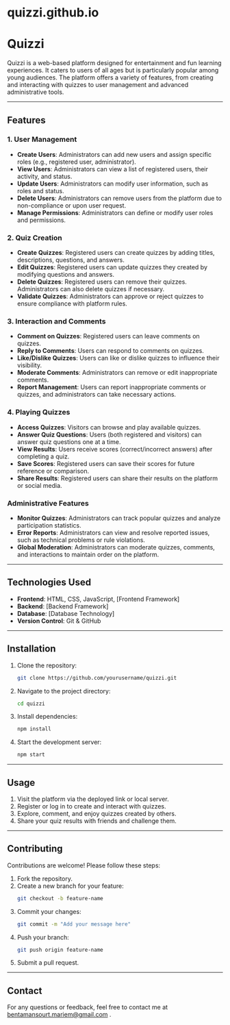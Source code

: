 # quizzi.github.io
# Quizzi

Quizzi is a web-based platform designed for entertainment and fun learning experiences. It caters to users of all ages but is particularly popular among young audiences. The platform offers a variety of features, from creating and interacting with quizzes to user management and advanced administrative tools.

---

## Features

### 1. User Management
- **Create Users**: Administrators can add new users and assign specific roles (e.g., registered user, administrator).
- **View Users**: Administrators can view a list of registered users, their activity, and status.
- **Update Users**: Administrators can modify user information, such as roles and status.
- **Delete Users**: Administrators can remove users from the platform due to non-compliance or upon user request.
- **Manage Permissions**: Administrators can define or modify user roles and permissions.

### 2. Quiz Creation
- **Create Quizzes**: Registered users can create quizzes by adding titles, descriptions, questions, and answers.
- **Edit Quizzes**: Registered users can update quizzes they created by modifying questions and answers.
- **Delete Quizzes**: Registered users can remove their quizzes. Administrators can also delete quizzes if necessary.
- **Validate Quizzes**: Administrators can approve or reject quizzes to ensure compliance with platform rules.

### 3. Interaction and Comments
- **Comment on Quizzes**: Registered users can leave comments on quizzes.
- **Reply to Comments**: Users can respond to comments on quizzes.
- **Like/Dislike Quizzes**: Users can like or dislike quizzes to influence their visibility.
- **Moderate Comments**: Administrators can remove or edit inappropriate comments.
- **Report Management**: Users can report inappropriate comments or quizzes, and administrators can take necessary actions.

### 4. Playing Quizzes
- **Access Quizzes**: Visitors can browse and play available quizzes.
- **Answer Quiz Questions**: Users (both registered and visitors) can answer quiz questions one at a time.
- **View Results**: Users receive scores (correct/incorrect answers) after completing a quiz.
- **Save Scores**: Registered users can save their scores for future reference or comparison.
- **Share Results**: Registered users can share their results on the platform or social media.

### Administrative Features
- **Monitor Quizzes**: Administrators can track popular quizzes and analyze participation statistics.
- **Error Reports**: Administrators can view and resolve reported issues, such as technical problems or rule violations.
- **Global Moderation**: Administrators can moderate quizzes, comments, and interactions to maintain order on the platform.

---

## Technologies Used
- **Frontend**: HTML, CSS, JavaScript, [Frontend Framework]
- **Backend**: [Backend Framework]
- **Database**: [Database Technology]
- **Version Control**: Git & GitHub

---

## Installation
1. Clone the repository:
   ```bash
   git clone https://github.com/yourusername/quizzi.git
   ```
2. Navigate to the project directory:
   ```bash
   cd quizzi
   ```
3. Install dependencies:
   ```bash
   npm install
   ```
4. Start the development server:
   ```bash
   npm start
   ```

---

## Usage
1. Visit the platform via the deployed link or local server.
2. Register or log in to create and interact with quizzes.
3. Explore, comment, and enjoy quizzes created by others.
4. Share your quiz results with friends and challenge them.

---

## Contributing
Contributions are welcome! Please follow these steps:
1. Fork the repository.
2. Create a new branch for your feature:
   ```bash
   git checkout -b feature-name
   ```
3. Commit your changes:
   ```bash
   git commit -m "Add your message here"
   ```
4. Push your branch:
   ```bash
   git push origin feature-name
   ```
5. Submit a pull request.

---



## Contact
For any questions or feedback, feel free to contact me at bentamansourt.mariem@gmail.com .
